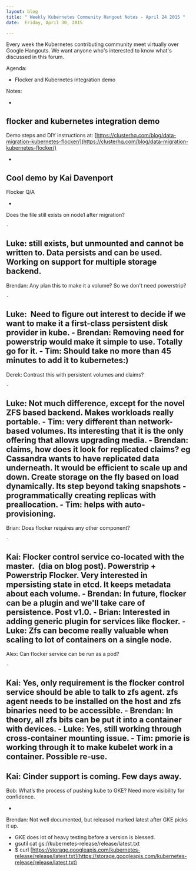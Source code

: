 ```yaml
---
layout: blog
title: " Weekly Kubernetes Community Hangout Notes - April 24 2015 "
date:  Friday, April 30, 2015 

---
```

  

Every week the Kubernetes contributing community meet virtually over Google Hangouts. We want anyone who's interested to know what's discussed in this forum.  
  

Agenda:

- Flocker and Kubernetes integration demo

Notes:

- 
flocker and kubernetes integration demo
- 
Demo steps and DIY instructions at: [https://clusterhq.com/blog/data-migration-kubernetes-flocker/](https://clusterhq.com/blog/data-migration-kubernetes-flocker/)

  - 
Cool demo by Kai Davenport
- 
Flocker Q/A

  - 
Does the file still exists on node1 after migration? 

    - 
Luke: still exists, but unmounted and cannot be written to. Data persists and can be used. Working on support for multiple storage backend.
  - 
Brendan: Any plan this to make it a volume? So we don't need powerstrip?

    - 
Luke: &nbsp;Need to figure out interest to decide if we want to make it a first-class persistent disk provider in kube.
    - 
Brendan: Removing need for powerstrip would make it simple to use. Totally go for it. 
    - 
Tim: Should take no more than 45 minutes to add it to kubernetes:)
  - 
Derek: Contrast this with persistent volumes and claims?

    - 
Luke: Not much difference, except for the novel ZFS based backend. Makes workloads really portable.
    - 
Tim: very different than network-based volumes. Its interesting that it is the only offering that allows upgrading media. 
    - 
Brendan: claims, how does it look for replicated claims? eg Cassandra wants to have replicated data underneath. It would be efficient to scale up and down. Create storage on the fly based on load dynamically. Its step beyond taking snapshots - programmatically creating replicas with preallocation. 
    - 
Tim: helps with auto-provisioning.
  - 
Brian: Does flocker requires any other component?

    - 
Kai: Flocker control service co-located with the master. &nbsp;(dia on blog post). Powerstrip + Powerstrip Flocker. Very interested in mpersisting state in etcd. It keeps metadata about each volume.
    - 
Brendan: In future, flocker can be a plugin and we'll take care of persistence. Post v1.0.
    - 
Brian: Interested in adding generic plugin for services like flocker.
    - 
Luke: Zfs can become really valuable when scaling to lot of containers on a single node.
  - 
Alex: Can flocker service can be run as a pod?

    - 
Kai: Yes, only requirement is the flocker control service should be able to talk to zfs agent. zfs agent needs to be installed on the host and zfs binaries need to be accessible.
    - 
Brendan: In theory, all zfs bits can be put it into a container with devices.
    - 
Luke: Yes, still working through cross-container mounting issue.
    - 
Tim: pmorie is working through it to make kubelet work in a container. Possible re-use.
  - 
Kai: Cinder support is coming. Few days away.
- 
Bob: What’s the process of pushing kube to GKE? Need more visibility for confidence.

  - 
Brendan: Not well documented, but released marked latest after GKE picks it up.
  - GKE does lot of heavy testing before a version is blessed.
  - gsutil cat gs://kubernetes-release/release/latest.txt
  - $ curl&nbsp;[https://storage.googleapis.com/kubernetes-release/release/latest.txt](https://storage.googleapis.com/kubernetes-release/release/latest.txt)

